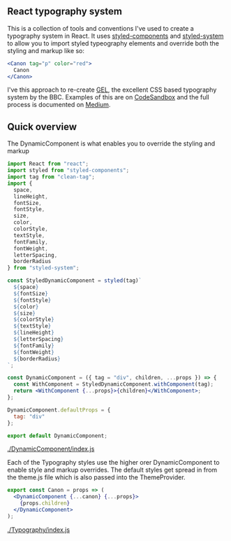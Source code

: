 ## React typography system
This is a collection of tools and conventions I've used to create a typography system in React. It uses [styled-components](https://www.styled-components.com/) and [styled-system](https://github.com/jxnblk/styled-system/) to allow you to import styled typeography elements and override both the styling and markup like so: 

```jsx
<Canon tag="p" color="red">
  Canon
</Canon>
```

I've this approach to re-create [GEL](http://bbc.co.uk/gel/guidelines/typography), the excellent CSS based typography system by the BBC. 
Examples of this are on [CodeSandbox](https://codesandbox.io/s/kw89ro5y2r) and the full process is documented on [Medium](https://medium.com/@jezfx/building-a-react-typography-system-f9d1c8e16d55). 

## Quick overview

The DynamicComponent is what enables you to override the styling and markup

```jsx
import React from "react";
import styled from "styled-components";
import tag from "clean-tag";
import {
  space,
  lineHeight,
  fontSize,
  fontStyle,
  size,
  color,
  colorStyle,
  textStyle,
  fontFamily,
  fontWeight,
  letterSpacing,
  borderRadius
} from "styled-system";

const StyledDynamicComponent = styled(tag)`
  ${space}
  ${fontSize}
  ${fontStyle}
  ${color}
  ${size}
  ${colorStyle}
  ${textStyle}
  ${lineHeight}
  ${letterSpacing}
  ${fontFamily}
  ${fontWeight}
  ${borderRadius}
`;

const DynamicComponent = ({ tag = "div", children, ...props }) => {
  const WithComponent = StyledDynamicComponent.withComponent(tag);
  return <WithComponent {...props}>{children}</WithComponent>;
};

DynamicComponent.defaultProps = {
  tag: "div"
};

export default DynamicComponent;
```
[./DynamicComponent/index.js](https://github.com/Jezfx/react-typography-system/blob/master/src/DynamicComponent/index.js)

Each of the Typography styles use the higher orer DynamicComponent to enable style and markup overrides. The default styles get spread in from the theme.js file which is also passed into the ThemeProvider. 


```jsx
export const Canon = props => (
  <DynamicComponent {...canon} {...props}>
    {props.children}
  </DynamicComponent>
);
```
[./Typography/index.js](https://github.com/Jezfx/react-typography-system/blob/master/src/Typography/index.js)
